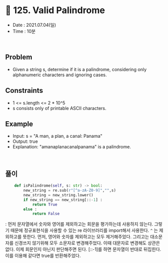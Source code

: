 #  🧡 125. Valid Palindrome
- Date : 2021.07.04(일)
- Time : 10분
<br>

## Problem

- Given a string s, determine if it is a palindrome, considering only alphanumeric characters and ignoring cases.


## Constraints
- 1 <= s.length <= 2 * 10^5
- s consists only of printable ASCII characters.

## Example

- Input: s = "A man, a plan, a canal: Panama"
- Output: true
- Explanation: "amanaplanacanalpanama" is a palindrome.

<br>

## 풀이
```Python
    def isPalindrome(self, s: str) -> bool:
        new_string = re.sub(r"[^a-zA-Z0-9]","",s)
        new_string = new_string.lower()
        if new_string == new_string[::-1] :
            return True
        else :
            return False

```
: 먼저 문자열에서 숫자와 영어를 제외하고는 회문을 평가하는데 사용하지 않는다. 그렇기 때문에 정규표현식을 사용할 수 있는 re 라이브러리를 import해서 사용한다. ```^``` 는 제외하고를 뜻한다. 먼저, 영어와 숫자를 제외하고는 모두 제거해주었다. 그리고는 대소문자를 신경쓰지 않기위해 모두 소문자로 변경해주었다. 이때 대문자로 변경해도 상관은 없다. 이제 회문인지 아닌지 판단해주면 된다. [::-1]를 하면 문자열이 반대로 뒤집힌다. 이를 이용해 같다면 true를 반환해주었다.